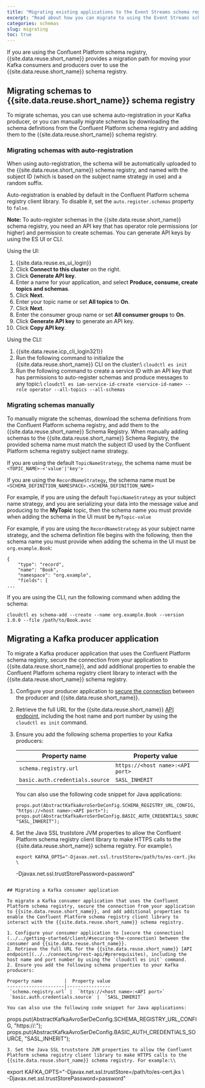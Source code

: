 ```yaml
---
title: "Migrating existing applications to the Event Streams schema registry"
excerpt: "Read about how you can migrate to using the Event Streams schema registry."
categories: schemas
slug: migrating
toc: true
---
```


If you are using the Confluent Platform schema registry, {{site.data.reuse.short_name}} provides a migration path for moving your Kafka consumers and producers over to use the {{site.data.reuse.short_name}} schema registry.

## Migrating schemas to {{site.data.reuse.short_name}} schema registry

To migrate schemas, you can use schema auto-registration in your Kafka producer, or you can manually migrate schemas by downloading the schema definitions from the Confluent Platform schema registry and adding them to the {{site.data.reuse.short_name}} schema registry. 

### Migrating schemas with auto-registration

When using auto-registration, the schema will be automatically uploaded to the {{site.data.reuse.short_name}} schema registry, and named with the subject ID (which is based on the subject name strategy in use) and a random suffix. 

Auto-registration is enabled by default in the Confluent Platform schema registry client library. To disable it, set the `auto.register.schemas` property to `false`.

**Note:** To auto-register schemas in the {{site.data.reuse.short_name}} schema registry, you need an API key that has operator role permissions (or higher) and permission to create schemas. You can generate API keys by using the ES UI or CLI.

Using the UI:
1. {{site.data.reuse.es_ui_login}}
2. Click **Connect to this cluster** on the right.
3. Click **Generate API key**.
4. Enter a name for your application, and select **Produce, consume, create topics and schemas**.
5. Click **Next**.
4. Enter your topic name or set **All topics** to **On**.
5. Click **Next**.
5. Enter the consumer group name or set **All consumer groups** to **On**.
6. Click **Generate API key** to generate an API key.
7. Click **Copy API key**.

Using the CLI:
1. {{site.data.reuse.icp_cli_login321}}
2. Run the following command to initialize the {{site.data.reuse.short_name}} CLI on the cluster:\\
   `cloudctl es init`
3. Run the following command to create a service ID with an API key that has permissions to auto-register schemas and produce messages to any topic:\\
   `cloudctl es iam-service-id-create <service-id-name> --role operator --all-topics --all-schemas`


### Migrating schemas manually

To manually migrate the schemas, download the schema definitions from the Confluent Platform schema registry, and add them to the {{site.data.reuse.short_name}} Schema Registry. When manually adding schemas to the {{site.data.reuse.short_name}} Schema Registry, the provided schema name must match the subject ID used by the Confluent Platform schema registry subject name strategy.

If you are using the default `TopicNameStrategy`, the schema name must be `<TOPIC_NAME>-<'value'|'key'>`

If you are using the `RecordNameStrategy`, the schema name must be `<SCHEMA_DEFINITION_NAMESPACE>.<SCHEMA_DEFINITION_NAME>`

For example, if you are using the default `TopicNameStrategy` as your subject name strategy, and you are serializing your data into the message value and producing to the **MyTopic** topic, then the schema name you must provide when adding the schema in the UI must be `MyTopic-value`

For example, if you are using the `RecordNameStrategy` as your subject name strategy, and the schema definition file begins with the following, then the schema name you must provide when adding the schema in the UI must be `org.example.Book`:

```
{
    "type": "record",
    "name": "Book",
    "namespace": "org.example",
    "fields": [
...
```

If you are using the CLI, run the following command when adding the schema:

`cloudctl es schema-add --create --name org.example.Book --version 1.0.0 --file /path/to/Book.avsc`


## Migrating a Kafka producer application

To migrate a Kafka producer application that uses the Confluent Platform schema registry, secure the connection from your application to {{site.data.reuse.short_name}}, and add additional properties to enable the Confluent Platform schema registry client library to interact with the {{site.data.reuse.short_name}} schema registry.

1. Configure your producer application to [secure the connection](../../getting-started/client/#securing-the-connection) between the producer and {{site.data.reuse.short_name}}.
2. Retrieve the full URL for the {{site.data.reuse.short_name}} [API endpoint](../../connecting/rest-api/#prerequisites), including the host name and port number by using the `cloudctl es init` command.
2. Ensure you add the following schema properties to your Kafka producers:

   Property name        |  Property value
   ---------------------|----------------
    `schema.registry.url` |  `https://<host name>:<API port>`
    `basic.auth.credentials.source` |  `SASL_INHERIT`

   You can also use the following code snippet for Java applications:
   ```
   props.put(AbstractKafkaAvroSerDeConfig.SCHEMA_REGISTRY_URL_CONFIG, "https://<host name>:<API port>");
   props.put(AbstractKafkaAvroSerDeConfig.BASIC_AUTH_CREDENTIALS_SOURCE, "SASL_INHERIT");
   ```
3. Set the Java SSL truststore JVM properties to allow the Confluent Platform schema registry client library to make HTTPS calls to the {{site.data.reuse.short_name}} schema registry. For example:\\
   ```
   export KAFKA_OPTS="-Djavax.net.ssl.trustStore=/path/to/es-cert.jks \ 
      -Djavax.net.ssl.trustStorePassword=password"
   ```

## Migrating a Kafka consumer application

To migrate a Kafka consumer application that uses the Confluent Platform schema registry, secure the connection from your application to {{site.data.reuse.short_name}}, and add additional properties to enable the Confluent Platform schema registry client library to interact with the {{site.data.reuse.short_name}} schema registry.

1. Configure your consumer application to [secure the connection](../../getting-started/client/#securing-the-connection) between the consumer and {{site.data.reuse.short_name}}.
2. Retrieve the full URL for the {{site.data.reuse.short_name}} [API endpoint](../../connecting/rest-api/#prerequisites), including the host name and port number by using the `cloudctl es init` command.
2. Ensure you add the following schema properties to your Kafka producers:

   Property name        |  Property value
   ---------------------|----------------
    `schema.registry.url` |  `https://<host name>:<API port>`
    `basic.auth.credentials.source` |  `SASL_INHERIT`

   You can also use the following code snippet for Java applications:
   ```
   props.put(AbstractKafkaAvroSerDeConfig.SCHEMA_REGISTRY_URL_CONFIG, "https://<host name>:<API port>");
   props.put(AbstractKafkaAvroSerDeConfig.BASIC_AUTH_CREDENTIALS_SOURCE, "SASL_INHERIT");
   ```
3. Set the Java SSL truststore JVM properties to allow the Confluent Platform schema registry client library to make HTTPS calls to the {{site.data.reuse.short_name}} schema registry. For example:\\
   ```
   export KAFKA_OPTS="-Djavax.net.ssl.trustStore=/path/to/es-cert.jks \ 
       -Djavax.net.ssl.trustStorePassword=password"
   ```
